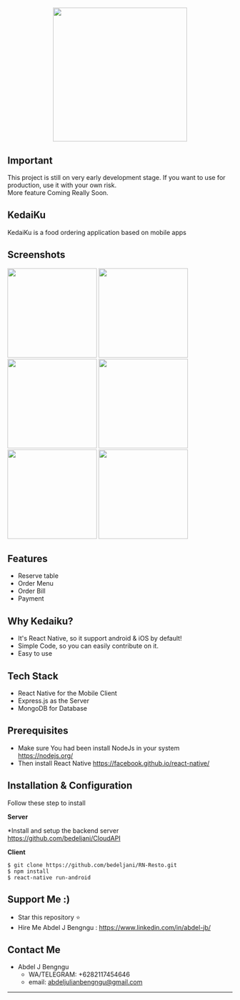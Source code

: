 <h1 align="center">
  <img src="https://imgur.com/bWxjaJH.png" width="300"/><br>
</h1>

## Important
This project is still on very early development stage. If you want to use for production, use it with your own risk.
<br>More feature Coming Really Soon.

## KedaiKu
KedaiKu is a food ordering application based on mobile apps

## Screenshots

<p float="left">
  <img src="https://imgur.com/5h0ixB8.png" width="200" />

  <img src="https://imgur.com/6NqOPWQ.png" width="200"  />

  <img src="https://imgur.com/OM9Bs5l.png" width="200"  />

  <img src="https://imgur.com/NAq8dxP.png" width="200"  />
  
  <img src="https://imgur.com/puaZtzr.png" width="200"  />
  
  <img src="https://imgur.com/1JpPVa6.png" width="200"  />
</p>


## Features
* Reserve table
* Order Menu
* Order Bill
* Payment



## Why Kedaiku?
* It's React Native, so it support android & iOS by default!
* Simple Code, so you can easily contribute on it.
* Easy to use

## Tech Stack
* React Native for the Mobile Client
* Express.js as the Server
* MongoDB for Database 

## Prerequisites
* Make sure You had been install NodeJs in your system https://nodejs.org/
* Then install React Native https://facebook.github.io/react-native/


## Installation & Configuration
Follow these step to install

**Server**

*Install and setup the backend server<br>
https://github.com/bedeljani/CloudAPI

**Client**
```
$ git clone https://github.com/bedeljani/RN-Resto.git
$ npm install
$ react-native run-android 
```


## Support Me :)
* Star this repository :star:
* Hire Me Abdel J Bengngu : https://www.linkedin.com/in/abdel-jb/

## Contact Me
* Abdel J Bengngu
  * WA/TELEGRAM: +6282117454646
  * email: abdeljulianbengngu@gmail.com


----
